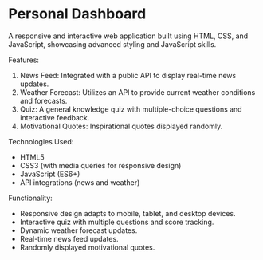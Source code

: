 # Personal Dashboard

A responsive and interactive web application built using HTML, CSS, and JavaScript, showcasing advanced styling and JavaScript skills.

Features:

1. News Feed: Integrated with a public API to display real-time news updates.
2. Weather Forecast: Utilizes an API to provide current weather conditions and forecasts.
3. Quiz: A general knowledge quiz with multiple-choice questions and interactive feedback.
4. Motivational Quotes: Inspirational quotes displayed randomly.

Technologies Used:

- HTML5
- CSS3 (with media queries for responsive design)
- JavaScript (ES6+)
- API integrations (news and weather)

Functionality:

- Responsive design adapts to mobile, tablet, and desktop devices.
- Interactive quiz with multiple questions and score tracking.
- Dynamic weather forecast updates.
- Real-time news feed updates.
- Randomly displayed motivational quotes.
